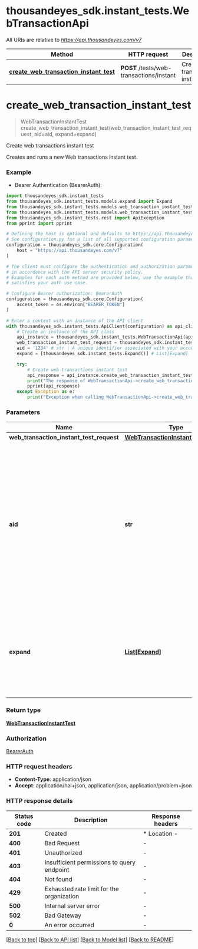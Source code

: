 # thousandeyes_sdk.instant_tests.WebTransactionApi

All URIs are relative to *https://api.thousandeyes.com/v7*

Method | HTTP request | Description
------------- | ------------- | -------------
[**create_web_transaction_instant_test**](WebTransactionApi.md#create_web_transaction_instant_test) | **POST** /tests/web-transactions/instant | Create web transactions instant test


# **create_web_transaction_instant_test**
> WebTransactionInstantTest create_web_transaction_instant_test(web_transaction_instant_test_request, aid=aid, expand=expand)

Create web transactions instant test

Creates and runs a new Web transactions instant test.

### Example

* Bearer Authentication (BearerAuth):

```python
import thousandeyes_sdk.instant_tests
from thousandeyes_sdk.instant_tests.models.expand import Expand
from thousandeyes_sdk.instant_tests.models.web_transaction_instant_test import WebTransactionInstantTest
from thousandeyes_sdk.instant_tests.models.web_transaction_instant_test_request import WebTransactionInstantTestRequest
from thousandeyes_sdk.instant_tests.rest import ApiException
from pprint import pprint

# Defining the host is optional and defaults to https://api.thousandeyes.com/v7
# See configuration.py for a list of all supported configuration parameters.
configuration = thousandeyes_sdk.core.Configuration(
    host = "https://api.thousandeyes.com/v7"
)

# The client must configure the authentication and authorization parameters
# in accordance with the API server security policy.
# Examples for each auth method are provided below, use the example that
# satisfies your auth use case.

# Configure Bearer authorization: BearerAuth
configuration = thousandeyes_sdk.core.Configuration(
    access_token = os.environ["BEARER_TOKEN"]
)

# Enter a context with an instance of the API client
with thousandeyes_sdk.instant_tests.ApiClient(configuration) as api_client:
    # Create an instance of the API class
    api_instance = thousandeyes_sdk.instant_tests.WebTransactionApi(api_client)
    web_transaction_instant_test_request = thousandeyes_sdk.instant_tests.WebTransactionInstantTestRequest() # WebTransactionInstantTestRequest | 
    aid = '1234' # str | A unique identifier associated with your account group. You can retrieve your `AccountGroupId` from the `/account-groups` endpoint. Note that you must be assigned to the target account group. Specifying this parameter without being assigned to the target account group will result in an error response. (optional)
    expand = [thousandeyes_sdk.instant_tests.Expand()] # List[Expand] | (Optional) Indicates if the test sub-resources should be expanded. Defaults to no expansion. To expand the `agents` sub-resource, use the query `?expand=agent`. (optional)

    try:
        # Create web transactions instant test
        api_response = api_instance.create_web_transaction_instant_test(web_transaction_instant_test_request, aid=aid, expand=expand)
        print("The response of WebTransactionApi->create_web_transaction_instant_test:\n")
        pprint(api_response)
    except Exception as e:
        print("Exception when calling WebTransactionApi->create_web_transaction_instant_test: %s\n" % e)
```



### Parameters


Name | Type | Description  | Notes
------------- | ------------- | ------------- | -------------
 **web_transaction_instant_test_request** | [**WebTransactionInstantTestRequest**](WebTransactionInstantTestRequest.md)|  | 
 **aid** | **str**| A unique identifier associated with your account group. You can retrieve your &#x60;AccountGroupId&#x60; from the &#x60;/account-groups&#x60; endpoint. Note that you must be assigned to the target account group. Specifying this parameter without being assigned to the target account group will result in an error response. | [optional] 
 **expand** | [**List[Expand]**](Expand.md)| (Optional) Indicates if the test sub-resources should be expanded. Defaults to no expansion. To expand the &#x60;agents&#x60; sub-resource, use the query &#x60;?expand&#x3D;agent&#x60;. | [optional] 

### Return type

[**WebTransactionInstantTest**](WebTransactionInstantTest.md)

### Authorization

[BearerAuth](../README.md#BearerAuth)

### HTTP request headers

 - **Content-Type**: application/json
 - **Accept**: application/hal+json, application/json, application/problem+json

### HTTP response details

| Status code | Description | Response headers |
|-------------|-------------|------------------|
**201** | Created |  * Location -  <br>  |
**400** | Bad Request |  -  |
**401** | Unauthorized |  -  |
**403** | Insufficient permissions to query endpoint |  -  |
**404** | Not found |  -  |
**429** | Exhausted rate limit for the organization |  -  |
**500** | Internal server error |  -  |
**502** | Bad Gateway |  -  |
**0** | An error occurred |  -  |

[[Back to top]](#) [[Back to API list]](../README.md#documentation-for-api-endpoints) [[Back to Model list]](../README.md#documentation-for-models) [[Back to README]](../README.md)


